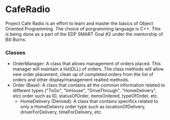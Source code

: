 # CafeRadio
Project Cafe Radio is an effort to learn and master the basics of Object Oriented Programming. The choice of porgramming language is C++. This is being done as a part of the EDP SMART Goal #2 under the mentorship of Bill Burns.

### Classes
  * OrderManager: A class that allows management of orders placed. This manager will maintain a list(DLL) of orders. The class methods will allow new order placement, clean up of completed orders from the list of orders and other display/management realted methods. 
  * Order (Base):  A class that contains all the common information related to different types ("ToGo", "InHouse", "DriveThrough", "HomeDelivery", etc) order such as ID, statusOfOrder, itemsOrdered, typeOfOrder, etc.
    * HomeDelivery (Derived): A class that contains specifics related to only a HomeDelievry order type such as locationOfDelivery, driverForDelivery, timeForDelivery, etc.   
